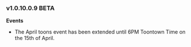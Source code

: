 ### v1.0.10.0.9 BETA

**Events**
- The April toons event has been extended until 6PM Toontown Time on the 15th of April.